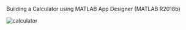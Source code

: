 Building a Calculator using MATLAB App Designer (MATLAB R2018b)



![calculator](https://user-images.githubusercontent.com/25295515/95826594-26892900-0d50-11eb-8a53-00d807031f22.jpg)
